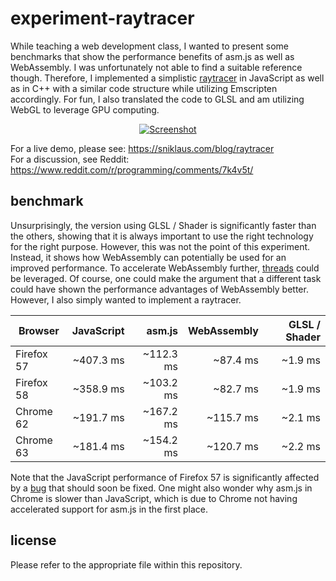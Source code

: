 # experiment-raytracer
While teaching a web development class, I wanted to present some benchmarks that show the performance benefits of asm.js as well as WebAssembly. I was unfortunately not able to find a suitable reference though. Therefore, I implemented a simplistic [raytracer](http://sniklaus.com/blog/raytracer) in JavaScript as well as in C++ with a similar code structure while utilizing Emscripten accordingly. For fun, I also translated the code to GLSL and am utilizing WebGL to leverage GPU computing. 

<p align="center"><a href="https://sniklaus.com/blog/raytracer" rel="Paper"><img src="https://content.sniklaus.com/raytracer/screenshot.png" alt="Screenshot"></a></p>

For a live demo, please see: https://sniklaus.com/blog/raytracer
<br />
For a discussion, see Reddit: https://www.reddit.com/r/programming/comments/7k4v5t/

## benchmark
Unsurprisingly, the version using GLSL / Shader is significantly faster than the others, showing that it is always important to use the right technology for the right purpose. However, this was not the point of this experiment. Instead, it shows how WebAssembly can potentially be used for an improved performance. To accelerate WebAssembly further, [threads](https://github.com/WebAssembly/threads) could be leveraged. Of course, one could make the argument that a different task could have shown the performance advantages of WebAssembly better. However, I also simply wanted to implement a raytracer.

|Browser|JavaScript|asm.js|WebAssembly|GLSL / Shader|
|---|---:|---:|---:|---:|
|Firefox 57|~407.3 ms|~112.3 ms|~87.4 ms|~1.9 ms|
|Firefox 58|~358.9 ms|~103.2 ms|~82.7 ms|~1.9 ms|
|Chrome 62|~191.7 ms|~167.2 ms|~115.7 ms|~2.1 ms|
|Chrome 63|~181.4 ms|~154.2 ms|~120.7 ms|~2.2 ms|

Note that the JavaScript performance of Firefox 57 is significantly affected by a [bug](https://bugzilla.mozilla.org/show_bug.cgi?id=1425687) that should soon be fixed. One might also wonder why asm.js in Chrome is slower than JavaScript, which is due to Chrome not having accelerated support for asm.js in the first place.

## license
Please refer to the appropriate file within this repository.